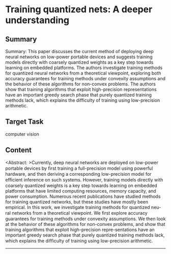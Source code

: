 # Training quantized nets: A deeper understanding

## Summary

Summary: This paper discusses the current method of deploying deep neural networks on low-power portable devices and suggests training models directly with coarsely quantized weights as a key step towards learning on embedded platforms. The authors investigate training methods for quantized neural networks from a theoretical viewpoint, exploring both accuracy guarantees for training methods under convexity assumptions and the behavior of these algorithms for non-convex problems. The authors show that training algorithms that exploit high-precision representations have an important greedy search phase that purely quantized training methods lack, which explains the difficulty of training using low-precision arithmetic.


## Target Task

computer vision

## Content

<Abstract: >Currently, deep neural networks are deployed on low-power portable devices by ﬁrst training a full-precision model using powerful hardware, and then deriving a corresponding low-precision model for efﬁcient inference on such systems. However, training models directly with coarsely quantized weights is a key step towards learning on embedded platforms that have limited computing resources, memory capacity, and power consumption. Numerous recent publications have studied methods for training quantized networks, but these studies have mostly been empirical. In this work, we investigate training methods for quantized neu-ral networks from a theoretical viewpoint. We ﬁrst explore accuracy guarantees for training methods under convexity assumptions. We then look at the behavior of these algorithms for non-convex problems, and show that training algorithms that exploit high-precision repre-sentations have an important greedy search phase that purely quantized training methods lack, which explains the difﬁculty of training using low-precision arithmetic.



---

